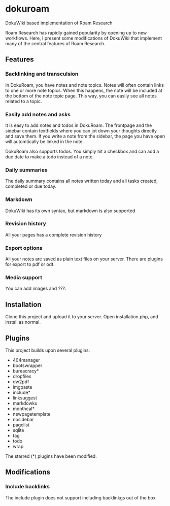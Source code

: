 # dokuroam
DokuWiki based implementation of Roam Research

Roam Research has rapidly gained popularity by opening up to new workflows. Here, I present some modifications of DokuWiki that implement many of the central features of Roam Research.

## Features

### Backlinking and transculsion
In DokuRoam, you have notes and note topics. Notes will often contain links to one or more note topics. When this happens, the note will be included at the bottom of the note topic page. This way, you can easily see all notes related to a topic.

### Easily add notes and asks
It is easy to add notes and todos in DokuRoam. The frontpage and the sidebar contain textfields where you can jot down your thoughts directly and save them. If you write a note from the sidebar, the page you have open will automtically be linked in the note.

DokuRoam also supports todos. You simply hit a checkbox and can add a due date to make a todo instead of a note.  

### Daily summaries
The daily summary contains all notes written today and all tasks created, completed or due today.

### Markdown
DokuWiki has its own syntax, but markdown is also supported

### Revision history
All your pages has a complete revision history

### Export options
All your notes are saved as plain text files on your server. There are plugins for export to pdf or odt.

### Media support
You can add images and ???.

## Installation
Clone this project and upload it to your server. Open installation.php, and install as normal.

## Plugins
This project builds upon several plugins:

* 404manager
* bootswrapper
* bureacracy\*
* dropfiles
* dw2pdf
* imgpaste
* include\*
* linksuggest
* markdowku
* monthcal\*
* newpagetemplate
* nosidebar
* pagelist
* sqlite
* tag
* todo
* wrap

The starred (\*) plugins have been modified.


## Modifications

### Include backlinks
The include plugin does not support including backlinkgs out of the box. 



